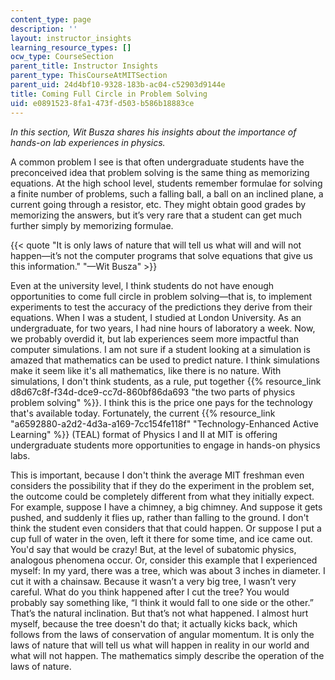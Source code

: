 ```yaml
---
content_type: page
description: ''
layout: instructor_insights
learning_resource_types: []
ocw_type: CourseSection
parent_title: Instructor Insights
parent_type: ThisCourseAtMITSection
parent_uid: 24d4bf10-9328-183b-ac04-c52903d9144e
title: Coming Full Circle in Problem Solving
uid: e0891523-8fa1-473f-d503-b586b18883ce
---
```


_In this section, Wit Busza shares his insights about the importance of hands-on lab experiences in physics._  

A common problem I see is that often undergraduate students have the preconceived idea that problem solving is the same thing as memorizing equations. At the high school level, students remember formulae for solving a finite number of problems, such a falling ball, a ball on an inclined plane, a current going through a resistor, etc. They might obtain good grades by memorizing the answers, but it’s very rare that a student can get much further simply by memorizing formulae.

{{< quote "It is only laws of nature that will tell us what will and will not happen—it’s not the computer programs that solve equations that give us this information." "—Wit Busza" >}}

Even at the university level, I think students do not have enough opportunities to come full circle in problem solving—that is, to implement experiments to test the accuracy of the predictions they derive from their equations. When I was a student, I studied at London University. As an undergraduate, for two years, I had nine hours of laboratory a week. Now, we probably overdid it, but lab experiences seem more impactful than computer simulations. I am not sure if a student looking at a simulation is amazed that mathematics can be used to predict nature. I think simulations make it seem like it's all mathematics, like there is no nature. With simulations, I don't think students, as a rule, put together {{% resource_link d8d67c8f-f34d-dce9-cc7d-860bf86da693 "the two parts of physics problem solving" %}}. I think this is the price one pays for the technology that's available today. Fortunately, the current {{% resource_link "a6592880-a2d2-4d3a-a169-7cc154fe118f" "Technology-Enhanced Active Learning" %}} (TEAL) format of Physics I and II at MIT is offering undergraduate students more opportunities to engage in hands-on physics labs.

This is important, because I don't think the average MIT freshman even considers the possibility that if they do the experiment in the problem set, the outcome could be completely different from what they initially expect. For example, suppose I have a chimney, a big chimney. And suppose it gets pushed, and suddenly it flies up, rather than falling to the ground. I don't think the student even considers that that could happen. Or suppose I put a cup full of water in the oven, left it there for some time, and ice came out. You'd say that would be crazy! But, at the level of subatomic physics, analogous phenomena occur. Or, consider this example that I experienced myself: In my yard, there was a tree, which was about 3 inches in diameter. I cut it with a chainsaw. Because it wasn’t a very big tree, I wasn’t very careful. What do you think happened after I cut the tree? You would probably say something like, “I think it would fall to one side or the other.” That’s the natural inclination. But that’s not what happened. I almost hurt myself, because the tree doesn't do that; it actually kicks back, which follows from the laws of conservation of angular momentum. It is only the laws of nature that will tell us what will happen in reality in our world and what will not happen. The mathematics simply describe the operation of the laws of nature.